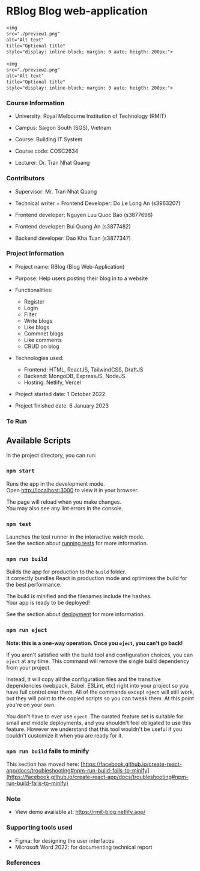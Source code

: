 # RBlog Blog web-application

    <img
    src="./preview1.png"
    alt="Alt text"
    title="Optional title"
    style="display: inline-block; margin: 0 auto; heigth: 200px;">

    <img
    src="./preview2.png"
    alt="Alt text"
    title="Optional title"
    style="display: inline-block; margin: 0 auto; heigth: 200px;">

### Course Information

- University: Royal Melbourne Institution of Technology (RMIT)
- Campus: Saigon South (SGS), Vietnam

- Course: Building IT System
- Course code: COSC2634
- Lecturer: Dr. Tran Nhat Quang

### Contributors

- Supervisor: Mr. Tran Nhat Quang

- Technical writer + Frontend Developer: Do Le Long An (s3963207)
- Frontend developer: Nguyen Luu Quoc Bao (s3877698)
- Frontend developer: Bui Quang An (s3877482)
- Backend developer: Dao Kha Tuan (s3877347)

### Project Information

- Project name: RBlog (Blog Web-Application)
- Purpose: Help users posting their blog in to a website
- Functionalities:
  - Register
  - Login
  - Filter
  - Write blogs
  - Like blogs
  - Commnet blogs
  - Like comments
  - CRUD on blog
- Technologies used:

  - Frontend: HTML, ReactJS, TailwindCSS, DraftJS
  - Backend: MongoDB, ExpressJS, NodeJS
  - Hosting: Netlify, Vercel

- Project started date: 1 October 2022
- Project finished date: 6 January 2023

### To Run

## Available Scripts

In the project directory, you can run:

### `npm start`

Runs the app in the development mode.\
Open [http://localhost:3000](http://localhost:3000) to view it in your browser.

The page will reload when you make changes.\
You may also see any lint errors in the console.

### `npm test`

Launches the test runner in the interactive watch mode.\
See the section about [running tests](https://facebook.github.io/create-react-app/docs/running-tests) for more information.

### `npm run build`

Builds the app for production to the `build` folder.\
It correctly bundles React in production mode and optimizes the build for the best performance.

The build is minified and the filenames include the hashes.\
Your app is ready to be deployed!

See the section about [deployment](https://facebook.github.io/create-react-app/docs/deployment) for more information.

### `npm run eject`

**Note: this is a one-way operation. Once you `eject`, you can't go back!**

If you aren't satisfied with the build tool and configuration choices, you can `eject` at any time. This command will remove the single build dependency from your project.

Instead, it will copy all the configuration files and the transitive dependencies (webpack, Babel, ESLint, etc) right into your project so you have full control over them. All of the commands except `eject` will still work, but they will point to the copied scripts so you can tweak them. At this point you're on your own.

You don't have to ever use `eject`. The curated feature set is suitable for small and middle deployments, and you shouldn't feel obligated to use this feature. However we understand that this tool wouldn't be useful if you couldn't customize it when you are ready for it.

### `npm run build` fails to minify

This section has moved here: [https://facebook.github.io/create-react-app/docs/troubleshooting#npm-run-build-fails-to-minify](https://facebook.github.io/create-react-app/docs/troubleshooting#npm-run-build-fails-to-minify)

### Note

- View demo available at: https://rmit-blog.netlify.app/

### Supporting tools used

- Figma: for designing the user interfaces
- Microsoft Word 2022: for documenting technical report

### References
